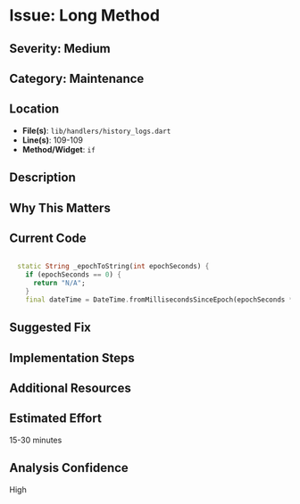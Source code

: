# Issue: Long Method

## Severity: Medium

## Category: Maintenance

## Location
- **File(s)**: `lib/handlers/history_logs.dart`
- **Line(s)**: 109-109
- **Method/Widget**: `if`

## Description


## Why This Matters


## Current Code
```dart

  static String _epochToString(int epochSeconds) {
    if (epochSeconds == 0) {
      return "N/A";
    }
    final dateTime = DateTime.fromMillisecondsSinceEpoch(epochSeconds * 1000);
```

## Suggested Fix


## Implementation Steps


## Additional Resources


## Estimated Effort
15-30 minutes

## Analysis Confidence
High
